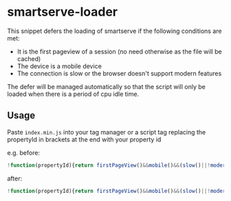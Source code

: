 # smartserve-loader

This snippet defers the loading of smartserve if the following conditions are met:

- It is the first pageview of a session (no need otherwise as the file will be cached)
- The device is a mobile device
- The connection is slow or the browser doesn't support modern features

The defer will be managed automatically so that the script will only be loaded when there is a period of cpu idle time.

## Usage

Paste `index.min.js` into your tag manager or a script tag replacing the propertyId in brackets at the end with your property id


e.g. before:
```js
!function(propertyId){return firstPageView()&&mobile()&&(slow()||!modern())&&(requestIdleCallback||function e(t){var n=+new Date;setTimeout(function(){return 200<new Date-n?e(t):void t()},100)})(fetch),fetch();function slow(){var e=navigator.connection||navigator.mozConnection||navigator.webkitConnection;return e&&has(["slow-2g","2g","3g"],e.effectiveType)}function mobile(){return void 0!==window.orientation||-1!==navigator.userAgent.indexOf("IEMobile")}function modern(){try{return Boolean(eval("(async () => await true)()").then)}catch(e){return}}function firstPageView(){var e="qubit-defer";return!has(document.cookie,e)&&(document.cookie=e+"=1;",1)}function has(e,t){return-1<e.indexOf(t)}function fetch(){var t,n=document.createElement("script");return n.type="text/javascript",n.async=!0,n.defer=!0,n.src="https://static.goqubit.com/smartserve-"+propertyId+".js",n.onerror=n.onload=function(e){return(!e||"error"!==e.type)&&(t||n.readyState&&!/^(c|loade)/.test(n.readyState))?void 0:r()},document.head.appendChild(n),n;function r(){t=!0}}}(propertyId);
```

after:
```js
!function(propertyId){return firstPageView()&&mobile()&&(slow()||!modern())&&(requestIdleCallback||function e(t){var n=+new Date;setTimeout(function(){return 200<new Date-n?e(t):void t()},100)})(fetch),fetch();function slow(){var e=navigator.connection||navigator.mozConnection||navigator.webkitConnection;return e&&has(["slow-2g","2g","3g"],e.effectiveType)}function mobile(){return void 0!==window.orientation||-1!==navigator.userAgent.indexOf("IEMobile")}function modern(){try{return Boolean(eval("(async () => await true)()").then)}catch(e){return}}function firstPageView(){var e="qubit-defer";return!has(document.cookie,e)&&(document.cookie=e+"=1;",1)}function has(e,t){return-1<e.indexOf(t)}function fetch(){var t,n=document.createElement("script");return n.type="text/javascript",n.async=!0,n.defer=!0,n.src="https://static.goqubit.com/smartserve-"+propertyId+".js",n.onerror=n.onload=function(e){return(!e||"error"!==e.type)&&(t||n.readyState&&!/^(c|loade)/.test(n.readyState))?void 0:r()},document.head.appendChild(n),n;function r(){t=!0}}}(2499);
```

